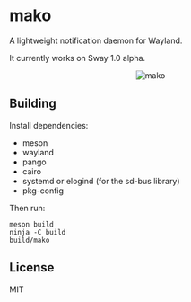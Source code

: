 # mako

A lightweight notification daemon for Wayland.

It currently works on Sway 1.0 alpha.

<p align="center">
  <img src="https://sr.ht/frOL.jpg" alt="mako"/>
</p>

## Building

Install dependencies:
* meson
* wayland
* pango
* cairo
* systemd or elogind (for the sd-bus library)
* pkg-config

Then run:

```shell
meson build
ninja -C build
build/mako
```

## License

MIT
